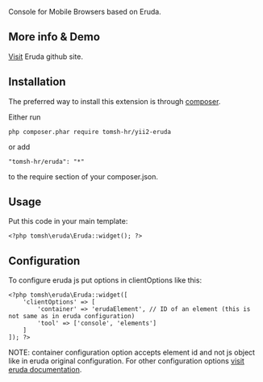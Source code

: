 Console for Mobile Browsers based on Eruda.

## More info & Demo

[Visit](https://github.com/liriliri/eruda) Eruda github site.

## Installation

The preferred way to install this extension is through [composer](http://getcomposer.org/download/).

Either run

```
php composer.phar require tomsh-hr/yii2-eruda
```

or add

```
"tomsh-hr/eruda": "*"
```

to the require section of your composer.json.

## Usage

Put this code in your main template:
```
<?php tomsh\eruda\Eruda::widget(); ?>
```

## Configuration

To configure eruda js put options in clientOptions like this:
```
<?php tomsh\eruda\Eruda::widget([
    'clientOptions' => [
        'container' => 'erudaElement', // ID of an element (this is not same as in eruda configuration)
        'tool' => ['console', 'elements']
    ]
]); ?>
```
NOTE: container configuration option accepts element id and not js object like in eruda original configuration.
For other configuration options [visit eruda documentation](https://github.com/liriliri/eruda/blob/master/doc/API.md).
